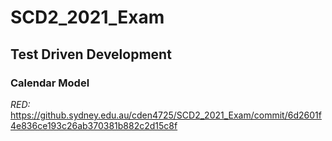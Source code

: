 # SCD2_2021_Exam

## Test Driven Development
### Calendar Model
*RED:* https://github.sydney.edu.au/cden4725/SCD2_2021_Exam/commit/6d2601f4e836ce193c26ab370381b882c2d15c8f